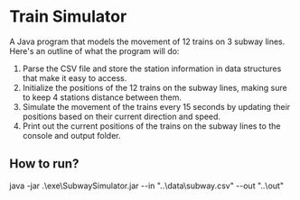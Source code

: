 # Train Simulator

A Java program that models the movement of 12 trains on 3 subway lines. Here's an outline of what the program will do:

1. Parse the CSV file and store the station information in data structures that make it easy to access.
2. Initialize the positions of the 12 trains on the subway lines, making sure to keep 4 stations distance between them.
3. Simulate the movement of the trains every 15 seconds by updating their positions based on their current direction and speed.
4. Print out the current positions of the trains on the subway lines to the console and output folder. 

## How to run?

java -jar .\exe\SubwaySimulator.jar --in "..\data\subway.csv" --out "..\out"